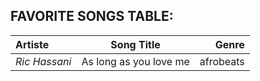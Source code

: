 ## **FAVORITE SONGS TABLE**:

| **Artiste** | **Song Title**         | **Genre** |
|   :------   |   :---------:          |   ----:   |
| _Ric Hassani_ | As long as you love me | afrobeats |
